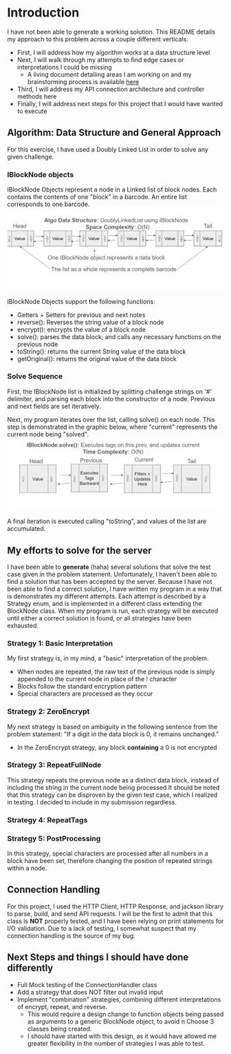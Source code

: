 # Introduction

I have not been able to generate a working solution. This README details my approach to this problem across a couple different verticals:
- First, I will address how my algorithm works at a data structure level
- Next, I will walk through my attempts to find edge cases or interpretations I could be missing
  - A living document detailing areas I am working on and my brainstorming process is available [here](./ideas.md)
- Third, I will address my API connection architecture and controller methods here
- Finally, I will address next steps for this project that I would have wanted to execute


## Algorithm: Data Structure and General Approach

For this exercise, I have used a Doubly Linked List in order to solve any given challenge.

### IBlockNode objects

IBlockNode Objects represent a node in a Linked list of block nodes. Each contains the contents of one "block" in a barcode. An entire list corresponds to one barcode.
![IBlockNode linked list](./src/LinkedList.png)

IBlockNode Objects support the following functions:

- Getters + Setters for previous and next notes
- reverse(): Reverses the string value of a block node
- encrypt(): encrypts the value of a block node
- solve(): parses the data block, and calls any necessary functions on the previous node
- toString(): returns the current String value of the data block
- getOriginal(): returns the original value of the data block

### Solve Sequence

First, the IBlockNode list is initialized by splitting challenge strings on '#' delimiter, and parsing each block into the constructor of a node.
Previous and next fields are set iteratively.

Next, my program iterates over the list, calling solve() on each node. This step is demonstrated in the graphic below, where "current" represents the current node being "solved".
![IBlockNode Solve](./src/solve.png)

A final iteration is executed calling "toString", and values of the list are accumulated.

## My efforts to solve for the server

I have been able to **generate** (haha) several solutions that solve the test case given in the problem statement. Unfortunately, I haven't been able to find a solution that has been accepted by the server.
Because I have not been able to find a correct solution, I have written my program in a way that is demonstrates my different attempts. Each attempt is described by a Strategy enum, and is implemented in a different class extending the BlockNode class.
When my program is run, each strategy will be executed until either a correct solution is found, or all strategies have been exhausted.

### Strategy 1: Basic Interpretation
My first strategy is, in my mind, a "basic" interpretation of the problem. 
- When nodes are repeated, the raw text of the previous node is simply appended to the current node in place of the ! character
- Blocks follow the standard encryption pattern
- Special characters are processed as they occur

### Strategy 2: ZeroEncrypt
My next strategy is based on ambiguity in the following sentence from the problem statement: "If a digit in the data block is 0, it remains unchanged."
- In the ZeroEncrypt strategy, any block **containing** a 0 is not encrypted

### Strategy 3: RepeatFullNode
This strategy repeats the previous node as a distinct data block, instead of including the string in the current node being processed
It should be noted that this strategy can be disproven by the given test case, which I realized in testing. I decided to include in my submission regardless.

### Strategy 4: RepeatTags

### Strategy 5: PostProcessing
In this strategy, special characters are processed after all numbers in a block have been set, therefore changing the position of repeated strings within a node.


## Connection Handling
For this project, I used the HTTP Client, HTTP Response, and jackson library to parse, build, and send API requests.
I will be the first to admit that this class is **NOT** properly tested, and I have been relying on print statements for I/O validation.
Due to a lack of testing, I somewhat suspect that my connection handling is the source of my bug.

## Next Steps and things I should have done differently
- Full Mock testing of the ConnectionHandler class
- Add a strategy that does NOT filter out invalid input
- Implement "combination" strategies, combining different interpretations of encrypt, repeat, and reverse.
  - This would require a design change to function objects being passed as arguments to a generic BlockNode object, to avoid n Choose 3 classes being created.
  - I should have started with this design, as it would have allowed me greater flexibility in the number of strategies I was able to test.